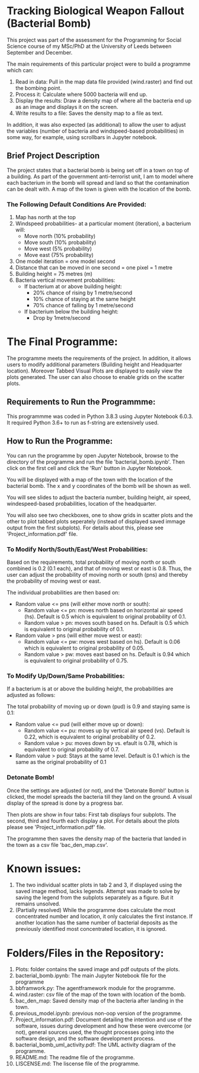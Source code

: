 # Tracking Biological Weapon Fallout (Bacterial Bomb)
This project was part of the assessment for the Programming for Social Science course of my MSc/PhD at the University of Leeds between September and December.

The main requirements of this particular project were to build a programme which can:
1.	Read in data: Pull in the map data file provided (wind.raster) and find out the bombing point.
2.	Process it: Calculate where 5000 bacteria will end up.
3.	Display the results: Draw a density map of where all the bacteria end up as an image and displays it on the screen.
4.	Write results to a file: Saves the density map to a file as text.

In addition, it was also expected (as additional) to allow the user to adjust the variables (number of bacteria and windspeed-based probabilities) in some way, for example, using scrollbars in Jupyter notebook.

## Brief Project Description
The project states that a bacterial bomb is being set off in a town on top of a building. As part of the government anti-terrorist unit, I am to model where each bacterium in the bomb will spread and land so that the contamination can be dealt with. A map of the town is given with the location of the bomb.

### The Following Default Conditions Are Provided:   
1. Map has north at the top
2. Windspeed probabilities- at a particular moment (iteration), a bacterium will:
    *	Move north (10% probability)
    *	Move south (10% probability)
    *	Move west (5% probability)
    *	Move east (75% probability)
3. One model iteration = one model second
4. Distance that can be moved in one second = one pixel = 1 metre
5. Building height = 75 metres (m)
6. Bacteria vertical movement probabilities:
    *	If bacterium at or above building height:
        *	20% chance of rising by 1 metre/second
        *	10% chance of staying  at the same height
        *	70% chance of falling by 1 metre/second
    * If bacterium below the building height:
        * Drop by 1metre/second

# The Final Programme:
The programme meets the requirements of the project. In addition, it allows users to modify additional parameters (Building height and Headquarter location). Moreover Tabbed Visual Plots are displayed to easily view the plots generated. The user can also choose to enable grids on the scatter plots.

## Requirements to Run the Programmme:
This programmme was coded in Python 3.8.3 using Jupyter Notebook 6.0.3. It required Python 3.6+ to run as f-string are extensively used.

## How to Run the Programme:
You can run the programme by open Jupyter Notebook, browse to the directory of the programme and run the file 'bacterial_bomb.ipynb'. Then click on the first cell and click the 'Run' button in Jupyter Notebook.

You will be displayed with a map of the town with the location of the bacterial bomb. The x and y coordinates of the bomb will be shown as well.

You will see slides to adjust the bacteria number, building height, air speed, windespeed-based probabilities, location of the headquarter. 

You will also see two checkboxes, one to show grids in scatter plots and the other to plot tabbed plots seperately (instead of displayed saved immage output from the first subplots). For details about this, please see 'Project_information.pdf' file.

### To Modify North/South/East/West Probabilities:
Based on the requirements, total probability of moving north or south combined is 0.2 (0.1 each), and that of moving west or east is 0.8. Thus, the user can adjust the probability of moving north or south (pns) and thereby the probability of moving west or east.

The individual probabilities are then based on:

* Random value <= pns (will either move north or south):
    *	Random value <= pn: moves north based on horizontal air speed (hs). Default is 0.5 which is equivalent to original probability of 0.1.
    *	Random value > pn: moves south based on hs. Default is 0.5 which is equivalent to original probability of 0.1.
*	Random value > pns (will either move west or east):
    *	Random value <= pw: moves west based on hs). Default is 0.06 which is equivalent to original probability of 0.05.
    *	Random value > pw: moves east based on hs. Default is 0.94 which is equivalent to original probability of 0.75.

### To Modify Up/Down/Same Probabilities:
If a bacterium is at or above the building height, the probabilities are adjusted as follows:

The total probability of moving up or down (pud) is 0.9 and staying same is 0.1:
* Random value <= pud (will either move up or down):
    * Random value <= pu: moves up by vertical air speed (vs). Default is 0.22, which is equivalent to original probability of 0.2.
    * Random value > pu: moves down by vs. efault is 0.78, which is equivalent to original probability of 0.7.
* Random value > pud: Stays at the same level. Default is 0.1 which is the same as the original probability of 0.1

### Detonate Bomb!
Once the settings are adjusted (or not), and the 'Detonate Bomb!' button is clicked, the model spreads the bacteria till they land on the ground. A visual display of the spread is done by a progress bar. 

Then plots are show in four tabs:
First tab displays four subplots. The second, third and fourth each display a plot. For details about the plots please see 'Project_information.pdf' file.

The programme then saves the density map of the bacteria that landed in the town as a csv file 'bac_den_map.csv'.

# Known issues:
1. The two individual scatter plots in tab 2 and 3, if displayed using the saved image method, lacks legends. Attempt was made to solve by saving the legend from the subplots separately as a figure. But it remains unsolved.
2. (Partially resolved) While the programme does calculate the most concentrated number and location, it only calculates the first instance. If another location has the same number of bacterial deposits as the previously identified most concentrated location, it is ignored.

# Folders/Files in the Repository:
1. Plots: folder contains the saved image and pdf outputs of the plots.
2. bacterial_bomb.ipynb: The main Jupyter Notebook file for the programme
3. bbframwork.py: The agentframework module for the programme.
4. wind.raster: csv file of the map of the town with location of the bomb.
5. bac_den_map: Saved density map of the bacteria after landing in the town.
6. previous_model.ipynb: previous non-oop version of the programme.
7. Project_information.pdf: Document detailing the intention and use of the software, issues during development and how these were overcome (or not), general sources used, the thought processes going into the software design, and the software development process.
8. bacterial_bomb_uml_activity.pdf: The UML activity diagram of the programme.
9. README.md: The readme file of the programme.
9. LISCENSE.md: The liscense file of the programme.


